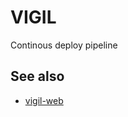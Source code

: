VIGIL
=====

Continous deploy pipeline

See also
--------

- [vigil-web][]


[vigil-web]: https://github.com/kjellm/vigil-web

